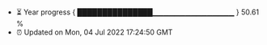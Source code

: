 - ⏳ Year progress { ███████████████▁▁▁▁▁▁▁▁▁▁▁▁▁▁▁ } 50.61 %
- ⏰ Updated on Mon, 04 Jul 2022 17:24:50 GMT


